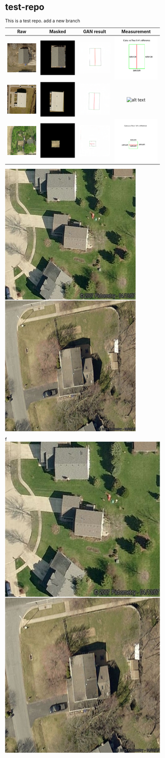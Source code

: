 test-repo
=========

This is a test repo.
add a new branch

Raw |  Masked | GAN result | Measurement
:-------------------------:|:-------------------------:|:-------------------------:|:-------------------------:
![alt text](result/10790054.jpg) | ![alt text](result/10790054_masked_real_A.png) | ![alt text](result/10790054_masked_fake_B.png)| ![alt text](result/eave_rake_ridge_10790054(1).png)
![alt text](result/12761798.jpg) | ![alt text](result/12761798_masked_real_A.png) | ![alt text](result/12761798_masked_fake_B.png)| ![alt text](result/eave_rake_ridge_12761798(1).png)
![alt text](result/10836540.jpg) | ![alt text](result/10836540_masked_real_A.png) | ![alt text](result/10836540_masked_fake_B.png)| ![alt text](result/eave_rake_ridge_10836540(1).png)







<img src="raw_img1/11342747.jpg" width="425"/> <img src="raw_img1/11530374.jpg" width="425"/> 




f
![alt-text-1](raw_img1/11342747.jpg "title-1") ![alt-text-2](raw_img1/11530374.jpg "title-2")
